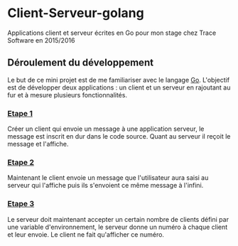 # Client-Serveur-golang
Applications client et serveur écrites en Go pour mon stage chez Trace Software en 2015/2016

## Déroulement du développement

Le but de ce mini projet est de me familiariser avec le langage [Go](https://golang.org/). L'objectif est de développer deux applications : un client et un serveur en rajoutant au fur et à mesure plusieurs fonctionnalités.

### [Etape 1](https://github.com/Mistermatt007/Client-Serveur-golang/commit/64b3ddefb509777e8b1ccc10eac038fc1e648bf4)
Créer un client qui envoie un message à une application serveur, le message est inscrit en dur dans le code source.
Quant au serveur il reçoit le message et l'affiche.

### [Etape 2](https://github.com/Mistermatt007/Client-Serveur-golang/commit/3f63f71afb1a6cd9cd0e3f0b5123494cc950017c)
Maintenant le client envoie un message que l'utilisateur aura saisi au serveur qui l'affiche puis ils s'envoient ce même message à l'infini.

### [Etape 3](https://github.com/Mistermatt007/Client-Serveur-Golang/commit/5c70b360d1ddfafb248658f3cdaa55ca268a45ec)
Le serveur doit maintenant accepter un certain nombre de clients défini par une variable d'environnement, le serveur donne un numéro à chaque client et leur envoie. Le client ne fait qu'afficher ce numéro.
